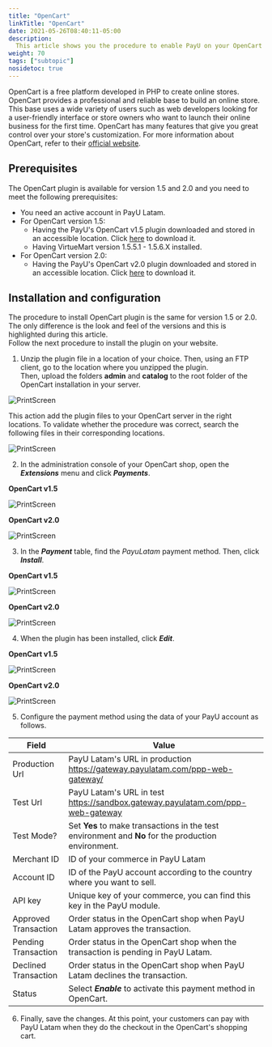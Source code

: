 ```yaml
---
title: "OpenCart"
linkTitle: "OpenCart"
date: 2021-05-26T08:40:11-05:00
description:
  This article shows you the procedure to enable PayU on your OpenCart website.
weight: 70
tags: ["subtopic"]
nosidetoc: true
---
```


OpenCart is a free platform developed in PHP to create online stores. OpenCart provides a professional and reliable base to build an online store. This base uses a wide variety of users such as web developers looking for a user-friendly interface or store owners who want to launch their online business for the first time. OpenCart has many features that give you great control over your store's customization. For more information about OpenCart, refer to their [official website](https://www.opencart.com/). 

## Prerequisites
The OpenCart plugin is available for version 1.5 and 2.0 and you need to meet the following prerequisites:

* You need an active account in PayU Latam.
* For OpenCart version 1.5:
  * Having the PayU's OpenCart v1.5 plugin downloaded and stored in an accessible location. Click [here](http://developers.payulatam.com/plugins/plugin-opencart.zip) to download it.
  * Having VirtueMart version 1.5.5.1 - 1.5.6.X installed.
* For OpenCart version 2.0:
  * Having the PayU's OpenCart v2.0 plugin downloaded and stored in an accessible location. Click [here](http://developers.payulatam.com/plugins/plugin-opencart-2.0.zip) to download it.

## Installation and configuration
The procedure to install OpenCart plugin is the same for version 1.5 or 2.0. The only difference is the look and feel of the versions and this is highlighted during this article.<br>
Follow the next procedure to install the plugin on your website.

1. Unzip the plugin file in a location of your choice. Then, using an FTP client, go to the location where you unzipped the plugin.<br>
Then, upload the folders **admin** and **catalog** to the root folder of the OpenCart installation in your server.

![PrintScreen](/assets/OpenCart/OpenCart_01.jpg)

This action add the plugin files to your OpenCart server in the right locations. To validate whether the procedure was correct, search the following files in their corresponding locations.

![PrintScreen](/assets/OpenCart/OpenCart_02.jpg)

2. In the administration console of your OpenCart shop, open the _**Extensions**_ menu and click _**Payments**_.

**OpenCart v1.5**

![PrintScreen](/assets/OpenCart/OpenCart_03.jpg)

**OpenCart v2.0**

![PrintScreen](/assets/OpenCart/OpenCart_04.jpg)

3. In the _**Payment**_ table, find the _PayuLatam_ payment method. Then, click _**Install**_.

**OpenCart v1.5**

![PrintScreen](/assets/OpenCart/OpenCart_05.jpg)

**OpenCart v2.0**

![PrintScreen](/assets/OpenCart/OpenCart_06.jpg)

4. When the plugin has been installed, click _**Edit**_.

**OpenCart v1.5**

![PrintScreen](/assets/OpenCart/OpenCart_07.jpg)

**OpenCart v2.0**

![PrintScreen](/assets/OpenCart/OpenCart_08.jpg)

5. Configure the payment method using the data of your PayU account as follows.

| Field                | Value                                                                                               |
|----------------------|-----------------------------------------------------------------------------------------------------|
| Production Url       | PayU Latam's URL in production https://gateway.payulatam.com/ppp-web-gateway/                       |
| Test Url             | PayU Latam's URL in test https://sandbox.gateway.payulatam.com/ppp-web-gateway                      |
| Test Mode?           | Set **Yes** to make transactions in the test environment and **No** for the production environment. |
| Merchant ID          | ID of your commerce in PayU Latam                                                                   |
| Account ID           | ID of the PayU account according to the country where you want to sell.                             |
| API key              | Unique key of your commerce, you can find this key in the PayU module.                              |
| Approved Transaction | Order status in the OpenCart shop when PayU Latam approves the transaction.                         |
| Pending Transaction  | Order status in the OpenCart shop when the transaction is pending in PayU Latam.                    |
| Declined Transaction | Order status in the OpenCart shop when PayU Latam declines the transaction.                         |
| Status               | Select _**Enable**_ to activate this payment method in OpenCart.                                    |

6. Finally, save the changes. At this point, your customers can pay with PayU Latam when they do the checkout in the OpenCart's shopping cart. 